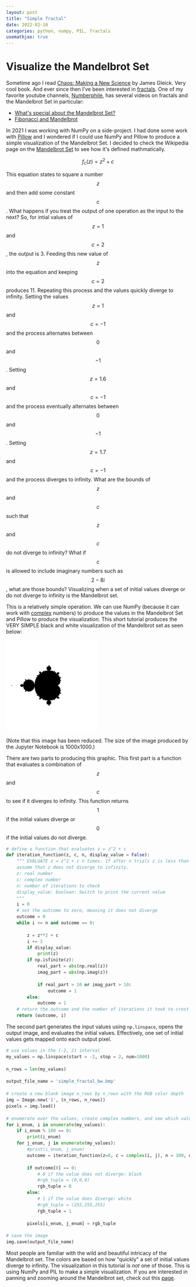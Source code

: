 ```yaml
---
layout: post
title: "Simple fractal"
date: 2022-02-10
categories: python, numpy, PIL, fractals
usemathjax: true
---
```


# Visualize the Mandelbrot Set

Sometime ago I read [Chaos: Making a New Science](https://en.wikipedia.org/wiki/Chaos:_Making_a_New_Science) by James Gleick. Very cool book. And ever since then I've been interested in [fractals](https://en.wikipedia.org/wiki/Fractal). One of my favorite youtube channels, [Numberphile](https://www.numberphile.com/), has several videos on fractals and the Mandelbrot Set in particular:
- [What's special about the Mandelbrot Set?](https://www.numberphile.com/videos/whats-special-about-the-mandelbrot-set?rq=mandelbrot)
- [Fibonacci and Mandelbrot](https://www.numberphile.com/videos/fibonacci-and-mandelbrot?rq=mandelbrot)

In 2021 I was working with NumPy on a side-project. I had done some work with [Pillow](https://pillow.readthedocs.io/en/stable/) and I wondered if I could use NumPy and Pillow to produce a simple visualization of the Mandelbrot Set. I decided to check the Wikipedia page on the [Mandelbrot Set](https://en.wikipedia.org/wiki/Mandelbrot_set) to see how it's defined mathmatically.

$$f_c(z) = z^{2} + c$$

This equation states to square a number $$z$$ and then add some constant $$c$$. What happens if you treat the output of one operation as the input to the next? So, for intial values of $$z = 1$$ and $$c = 2$$, the output is 3. Feeding this new value of $$z$$ into the equation and keeping $$c = 2$$ produces 11. Repeating this process and the values quickly diverge to infinity. Setting the values $$z = 1$$ and $$c = -1$$ and the process alternates between $$0$$ and $$-1$$. Setting $$z = 1.6$$ and $$c = -1$$ and the process eventually alternates between $$0$$ and $$-1$$. Setting $$z = 1.7$$ and $$c = -1$$ and the process diverges to infinity. What are the bounds of $$z$$ and $$c$$ such that $$z$$ and $$c$$ do not diverge to infinity? What if $$c$$ is allowed to include imaginary numbers such as $$2 - 8i$$, what are those bounds? Visualizing when a set of initial values diverge or do not diverge to infinity is the Mandelbrot set.

This is a relatively simple operation. We can use NumPy (because it can work with [complex](https://numpy.org/doc/stable/reference/generated/numpy.imag.html) numbers) to produce the values in the Mandelbrot Set and Pillow to produce the visualization. This short tutorial produces the VERY SIMPLE black and white visualization of the Mandelbrot set as seen below:

<img src="https://raw.githubusercontent.com/mike-babb/simple_fractal/main/simple_fractal_bw.bmp" alt="Mandelbrot Set" width="250"/>

(Note that this image has been reduced. The size of the image produced by the Jupyter Notebook is 1000x1000.)

There are two parts to producing this graphic. This first part is a function that evaluates a combination of $$z$$ and $$c$$ to see if it diverges to infinity. This function returns $$1$$ if the initial values diverge or $$0$$ if the initial values do not diverge.

```python
# define a function that evaluates z = z^2 + c
def iteration_function(z, c, n, display_value = False):    
    """ EVALUATE z = z^2 + c n times. If after n trials z is less than 100, 
    assume that z does not diverge to infinity.
    z: real number
    c: complex number
    n: number of iterations to check
    display_value: boolean: Switch to print the current value
    """
    i = 0
    # set the outcome to zero, meaning it does not diverge
    outcome = 0    
    while i <= n and outcome == 0:        
        
        z = z**2 + c
        i += 1
        if display_value:
            print(z)
        if np.isfinite(z):
            real_part = abs(np.real(z))
            imag_part = abs(np.imag(z))
            
            if real_part > 10 or imag_part > 10:
                outcome = 1            
        else:
            outcome = 1
    # return the outcome and the number of iterations it took to crest 100
    return (outcome, i)          
```

The second part generates the input values using ```np.linspace```, opens the output image, and evaluates the initial values. Effectively, one set of initial values gets mapped onto each output pixel. 

```python
# use values in the (-2, 2) interval
my_values = np.linspace(start = -2, stop = 2, num=1000)

n_rows = len(my_values)

output_file_name = 'simple_fractal_bw.bmp'

# create a new blank image n_rows by n_rows with the RGB color depth
img = Image.new('1', (n_rows, n_rows))
pixels = img.load()

# enumerate over the values, create complex numbers, and see which values diverge to infinity
for i_enum, i in enumerate(my_values):
    if i_enum % 100 == 0:
        print(i_enum)
    for j_enum, j in enumerate(my_values):
        #print(i_enum, j_enum)
        outcome = iteration_function(z=0, c = complex(i, j), n = 100, display_value=False)
        
        if outcome[0] == 0:
            # 0 if the value does not diverge: black
            #rgb_tuple = (0,0,0)
            rgb_tuple = 0
        else:
            # 1 if the value does diverge: white
            #rgb_tuple = (255,255,255)
            rgb_tuple = 1
        
        pixels[i_enum, j_enum] = rgb_tuple

# save the image
img.save(output_file_name)
```

Most people are familiar with the wild and beautiful intricacy of the Mandelbrot set. The colors are based on how "quickly" a set of initial values diverge to infinity. The visualization in this tutorial is *not* one of those. This is using NumPy and PIL to make a simple visualization. If you are interested in panning and zooming around the Mandelbrot set, check out this [page](https://math.hws.edu/eck/js/mandelbrot/MB.html).














